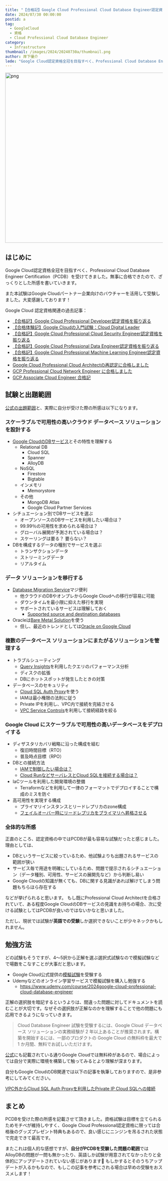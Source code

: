 ```yaml
---
title: "【合格記】Google Cloud Professional Cloud Database Engineer認定資格を振り返る"
date: 2024/07/30 00:00:00
postid: a
tag:
  - GoogleCloud
  - 資格
  - Cloud Professional Cloud Database Engineer
category:
  - Infrastructure
thumbnail: /images/2024/20240730a/thumbnail.png
author: 岸下優介
lede: "Google Cloud認定資格全冠を目指すべく、Professional Cloud Database Engineer Certification（PCDB）を受けてきました。無事に合格することができたので、本記事ではざっくりとした所感を書いていきたいと思います。"
---
```

<img src="/images/2024/20240730a/image.png" alt="png" width="544" height="543" loading="lazy">

## はじめに

Google Cloud認定資格全冠を目指すべく、Professional Cloud Database Engineer Certification（PCDB）を受けてきました。無事に合格できたので、ざっくりとした所感を書いていきます。

また本試験はGoogle Cloudパートナー企業向けのバウチャーを活用して受験しました。大変感謝しております！

Google Cloud 認定資格関連の過去記事：

- [【合格記】Google Cloud Professional Developer認定資格を振り返る](/articles/20240117a/)
- [【合格体験記】Google Cloudの入門試験：Cloud Digital Leader](/articles/20231226a/)
- [【合格記】Google Cloud Professional Cloud Security Engineer認定資格を振り返る](/articles/20230921a/)
- [【合格記】Google Cloud Professional Data Engineer認定資格を振り返る](/articles/20211013a/)
- [【合格記】Google Cloud Professional Machine Learning Engineer認定資格を振り返る](/articles/20220930a/)
- [Google Cloud Professional Cloud Architectの再認定に合格しました](/articles/20220411a/)
- [GCP Professional Cloud Network Engineer に合格しました](/articles/20200902/)
- [GCP Associate Cloud Engineer 合格記](/articles/20210625a/)

## 試験と出題範囲

[公式の出題範囲](https://cloud.google.com/learn/certification/cloud-database-engineer?hl=ja)と、実際に自分が受けた際の所感は以下になります。

### スケーラブルで可用性の高いクラウド データベース ソリューションを設計する

- [Google CloudのDBサービス](https://cloud.google.com/products/databases?hl=ja)とその特性を理解する
  - Relational DB
    - Cloud SQL
    - Spanner
    - AlloyDB
  - NoSQL
    - Firestore
    - Bigtable
  - インメモリ
    - Memorystore
  - その他
    - MongoDB Atlas
    - Google Cloud Partner Services
- シチュエーション別でDBサービスを選ぶ
  - オープンソースのDBサービスを利用したい場合は？
  - 99.99％の可用性を求められる場合は？
  - グローバル展開が予測されている場合は？
  - スケーリングは要る？ 要らない？
- DBを構成するデータの種別でサービスを選ぶ
  - トランザクションデータ
  - ストリーミングデータ
  - リアルタイム

### データ ソリューションを移行する

- [Database Migration Service](https://cloud.google.com/database-migration/docs/overview)マジ便利
  - 他クラウドのDBやオンプレからGoogle Cloudへの移行が容易に可能
  - ダウンタイムを最小限に抑えた移行を実現
  - サポートされているサービスは理解しておく
    - [Supported source and destination databases](https://cloud.google.com/database-migration/docs/supported-databases#mysql)
- Oracleは[Bare Metal Solution](https://cloud.google.com/bare-metal?hl=ja)を使う
  - 但し、最近のトレンドとしては[Oracle on Google Cloud](https://cloud.google.com/solutions/oracle?hl=ja)

### 複数のデータベース ソリューションにまたがるソリューションを管理する

- トラブルシューティング
  - [Query Insights](https://cloud.google.com/sql/docs/postgres/using-query-insights?hl=ja)を利用したクエリのパフォーマンス分析
  - ディスクの拡張
  - DBにホットスポットが発生したときの対策
- データベースのセキュリティ
  - [Cloud SQL Auth Proxy](https://cloud.google.com/sql/docs/mysql/sql-proxy?hl=ja)を使う
  - IAMは最小権限の法則に従う
  - Private IPを利用し、VPC内で接続を完結させる
  - [VPC Service Controls](https://cloud.google.com/vpc-service-controls/docs/overview?hl=ja)を利用して接続経路を絞る

### Google Cloud にスケーラブルで可用性の高いデータベースをデプロイする

- ディザスタリカバリ戦略に沿った構成を組む
  - 復旧時間目標（RTO）
  - 普及時点目標（RPO）
- DBとの接続方法
  - [IAMで制御したい場合は？](https://cloud.google.com/sql/docs/postgres/iam-authentication?hl=ja)
  - [Cloud RunなどサーバレスとCloud SQLを接続する場合は？](https://cloud.google.com/sql/docs/sqlserver/connect-instance-cloud-functions?hl=ja)
- IaCツールを利用した開発環境の整備
  - Terraformなどを利用して一律のフォーマットでデプロイすることで構成のミスを防ぐ
- 高可用性を実現する構成
  - プライマリインスタンスとリードレプリカのzone構成
  - [フェイルオーバー時にリードレプリカをプライマリへ昇格させる](https://cloud.google.com/sql/docs/mysql/replication/cross-region-replicas?hl=ja)

### 全体的な所感

正直のところ、認定資格の中ではPCDBが最も容易な試験だったと感じました。理由としては、

- DBというサービスに絞っているため、他試験よりも出題されるサービスの範囲が狭い
- サービス毎で用途を明確にしているため、問題で提示されるシチュエーション（データ種別、可用性、サービスの展開先など）から判断し易い
- Google Cloudの知識が無くても、DBに関する見識があれば解けてしまう問題もちらほら存在する

などが挙げられると思います。
もし既にProfessional Cloud Architectを合格されていて、ある程度Google CloudのDBサービスの見識をお持ちの場合、次に受ける試験としてはPCDBが良いのではないかなと思いました。

ただし、現状では試験が**英語での受験**しか選択できないことが少々ネックかもしれません。

## 勉強方法

どの試験もそうですが、4～5択から正解を選ぶ選択式試験なので模擬試験などで場数をこなすことが大事だと思います。

- Google Cloud公式提供の[模擬試験](https://docs.google.com/forms/d/e/1FAIpQLSe55cAg8a3NzgV_QCJ2_F75NAyE44Z-XuVB6oPJXaWnI5UBIQ/viewform?hl=ja)を受験する
- Udemyなどのオンライン学習サービスで模擬試験を購入し勉強する
  - https://www.udemy.com/course/2024google-cloud-professional-cloud-database-engineer

正解の選択肢を暗記するというよりは、間違った問題に対してドキュメントを読むことが大切です。なぜその選択肢が正解なのかを理解することで他の問題にも応用できるようになっていきます。

> Cloud Database Engineer 試験を受験するには、Google Cloud データベース ソリューションの実務経験が 2 年以上あることが推奨されます。構築を開始するには、一部のプロダクトの Google Cloud の無料枠を最大で 1 か月間、無料でお試しいただけます。

[公式](https://cloud.google.com/learn/certification/cloud-database-engineer?hl=ja)にも記載されている通りGoogle Cloudでは無料枠があるので、場合によっては自分で実際に環境を構築して触ってみるとより理解が深まります。

自分もGoogle CloudのDB関連では以下の記事を執筆しておりますので、是非参考にしてみてください。

[VPC外からCloud SQL Auth Proxyを利用したPrivate IP Cloud SQLへの接続](https://future-architect.github.io/articles/20231019a/)

## まとめ

PCDBを受けた際の所感を記載させて頂きました。資格試験は目標を立てられるためモチベが維持しやすく、Google Cloud Professional認定資格に限っては合格後のグッズプレゼント特典もあるので、良い感じにニンジンを吊るされた状態で完走できて最高です。

またこれは個人的な感想ですが、**自分がPCDBを受験した問題の範囲**ではAlloyDBの問題が一問も無かったり、英語しか試験が用意されてなかったりと全体的にアップデートされていない感じがあります🫠
もしかするとそのうちアップデートが入るかもなので、もしこの記事を参考にされる場合は早めの受験をおススメします！
